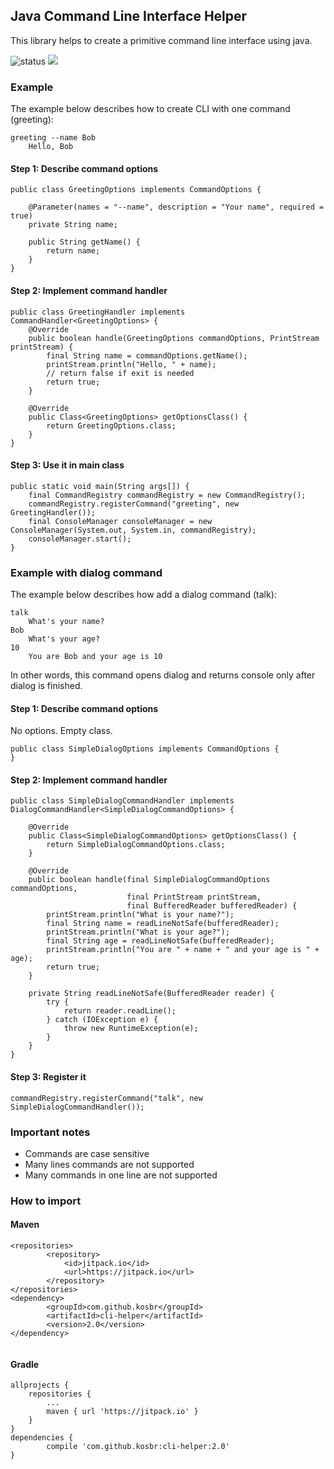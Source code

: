 ## Java Command Line Interface Helper

This library helps to create a primitive command line interface 
using java. 

![status](https://travis-ci.org/kosbr/cli-helper.svg?branch=master) [![](https://jitpack.io/v/kosbr/cli-helper.svg)](https://jitpack.io/#kosbr/cli-helper)

### Example

The example below describes how to create CLI with one command 
(greeting):

```
greeting --name Bob
    Hello, Bob
```

#### Step 1: Describe command options

```
public class GreetingOptions implements CommandOptions {

    @Parameter(names = "--name", description = "Your name", required = true)
    private String name;

    public String getName() {
        return name;
    }
}
```

#### Step 2: Implement command handler

```
public class GreetingHandler implements CommandHandler<GreetingOptions> {
    @Override
    public boolean handle(GreetingOptions commandOptions, PrintStream printStream) {
        final String name = commandOptions.getName();
        printStream.println("Hello, " + name);
        // return false if exit is needed
        return true;
    }

    @Override
    public Class<GreetingOptions> getOptionsClass() {
        return GreetingOptions.class;
    }
}
```

#### Step 3: Use it in main class

```
public static void main(String args[]) {
    final CommandRegistry commandRegistry = new CommandRegistry();
    commandRegistry.registerCommand("greeting", new GreetingHandler());
    final ConsoleManager consoleManager = new ConsoleManager(System.out, System.in, commandRegistry);
    consoleManager.start();
}
```

### Example with dialog command

The example below describes how add a dialog command 
(talk):

```
talk
    What's your name?
Bob
    What's your age?
10
    You are Bob and your age is 10        
```

In other words, this command opens dialog and returns console only after
dialog is finished.

#### Step 1: Describe command options

No options. Empty class.
```
public class SimpleDialogOptions implements CommandOptions {
}
```

#### Step 2: Implement command handler

```
public class SimpleDialogCommandHandler implements DialogCommandHandler<SimpleDialogCommandOptions> {

    @Override
    public Class<SimpleDialogCommandOptions> getOptionsClass() {
        return SimpleDialogCommandOptions.class;
    }

    @Override
    public boolean handle(final SimpleDialogCommandOptions commandOptions,
                          final PrintStream printStream,
                          final BufferedReader bufferedReader) {
        printStream.println("What is your name?");
        final String name = readLineNotSafe(bufferedReader);
        printStream.println("What is your age?");
        final String age = readLineNotSafe(bufferedReader);
        printStream.println("You are " + name + " and your age is " + age);
        return true;
    }

    private String readLineNotSafe(BufferedReader reader) {
        try {
            return reader.readLine();
        } catch (IOException e) {
            throw new RuntimeException(e);
        }
    }
}
```

#### Step 3: Register it

```
commandRegistry.registerCommand("talk", new SimpleDialogCommandHandler());
```

### Important notes
* Commands are case sensitive
* Many lines commands are not supported
* Many commands in one line are not supported

### How to import

#### Maven

```
<repositories>
		<repository>
		    <id>jitpack.io</id>
		    <url>https://jitpack.io</url>
		</repository>
</repositories>
<dependency>
	    <groupId>com.github.kosbr</groupId>
	    <artifactId>cli-helper</artifactId>
	    <version>2.0</version>
</dependency>
	
```

#### Gradle
```
allprojects {
	repositories {
		...
		maven { url 'https://jitpack.io' }
	}
}
dependencies {
        compile 'com.github.kosbr:cli-helper:2.0'
}

```
